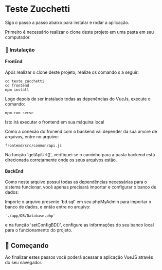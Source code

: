 # Teste Zucchetti

Siga o passo a passo abaixo para instalar e rodar a aplicação.

Primeiro é necessário realizar o clone deste projeto em uma pasta em seu computador.

### 🔧 Instalação

#### FronEnd

Após realizar o clone deste projeto, realize os comando s a seguir:

```
cd teste_zucchetti
cd frontend
npm install
```

Logo depois de ser instalado todas as depenências do VueJs, execute o comando:

```
npm run serve
```

Isto irá executar o frontend em sua máquina local

Como a conexão do fronend com o backend vai depender da sua arvore de arquivos, entre no arquivo:

```
frontend/src/common/api.js
```

Na função 'getApiUrl()', verifiquei se o caminho para a pasta backend está direcionada corretamente onde os seus arquivos estão.

#### BackEnd

Como neste arquivo possui todas as dependências necessárias para o sistema funcionar, você apenas precisará importar e configurar o banco de dados:

Importe o arquivo presente 'bd.sql' em seu phpMyAdmin para importar o banco de dados, e então entre no arquivo:

```
'./app/DB/Database.php' 
```

e na função 'setConfigBD()', configure as informações do seu banco local para o funcionamento do projeto.


## 🚀 Começando

Ao finalizar estes passos você poderá acessar a aplicação VueJS através do seu navegador.
